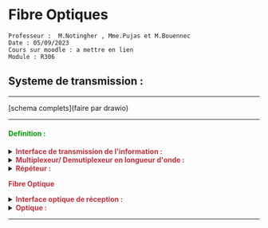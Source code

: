 
[comment]: # (Initialisation des couleurs et autres styles)
<style>
r { color: #c42f3c }
o { color: Orange }
g { color: #019d00}
bl { color: #0100c8}

</style>


# Fibre Optiques 


```
Professeur :  M.Notingher , Mme.Pujas et M.Bouennec 
Date : 05/09/2023
Cours sur moodle : a mettre en lien 
Module : R306
```

## Systeme de transmission :

---
[schema complets](faire par drawio)

---

<!-- Couleur texte vert -->
####  <g>Definition :</g>

<details><summary><r><b> Interface de transmission de l'information : </b></r> </summary>  LEDs ou LASERs </details> 

<details><summary><r><b> Multiplexeur/ Demutiplexeur en longueur d'onde : </b></r></summary> <o> (WDM = Wavelength Division Multiplexer) </o>  Permet de multiplexer plusieurs signaux sur la meme fibre → Centaines de Gbits/s
</details>

<details><summary><r><b> Répéteur :  </b></r></summary> Amplificateurs optiques </details>

<r><b>Fibre Optique </b></r>

<details><summary><r><b> Interface optique de réception :  </b></r> </summary> Photodiodes </details>

<details><summary> <r><b> Optique : </b></r> </summary>   Domaine de la physique qui traite : 

* De la <u>lumière</u> et ses propriétés
* Du <u>rayonnement électromagnétique </u>
* De <u>la vision </u>
* Des <u> systèmes utilisant ou émettant</u> de la lumière 


Sous differents types :
* Géométrique (analyse de la propagation de la lumiere la plus simple , purement phénoménologique , la nature de la lumiere n'etant pas abordée)
* Ondulatoire (la lumiere est une onde electromagnetique)
* Quantique (la lumiere est composée de particules appelées photons)

</details>

---


